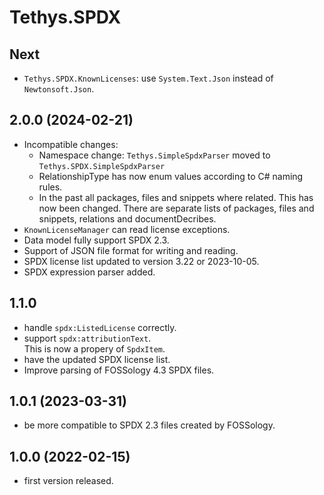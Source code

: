 <!-- 
SPDX-FileCopyrightText: (c) 2019-2024 T. Graf
SPDX-License-Identifier: Apache-2.0
-->

# Tethys.SPDX

## Next

* `Tethys.SPDX.KnownLicenses`: use `System.Text.Json` instead of `Newtonsoft.Json`.

## 2.0.0 (2024-02-21)

* Incompatible changes:
	* Namespace change: `Tethys.SimpleSpdxParser` moved to `Tethys.SPDX.SimpleSpdxParser`
	* RelationshipType has now enum values according to C# naming rules.
	* In the past all packages, files and snippets where related. This has now been changed.
	  There are separate lists of packages, files and snippets, relations and documentDecribes.
* `KnownLicenseManager` can read license exceptions.
* Data model fully support SPDX 2.3.
* Support of JSON file format for writing and reading.
* SPDX license list updated to version 3.22 or 2023-10-05.
* SPDX expression parser added.

## 1.1.0

* handle `spdx:ListedLicense` correctly.
* support `spdx:attributionText`.  
  This is now a propery of `SpdxItem`.
* have the updated SPDX license list.
* Improve parsing of FOSSology 4.3 SPDX files.

## 1.0.1 (2023-03-31)

* be more compatible to SPDX 2.3 files created by FOSSology.

## 1.0.0 (2022-02-15)

* first version released.

